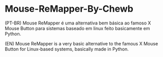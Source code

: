# Mouse-ReMapper-By-Chewb


(PT-BR) Mouse ReMapper é uma alternativa bem básica ao famoso X Mouse Button para  sistemas baseado em linux feito basicamente em Python.  


(EN) Mouse ReMapper is a very basic alternative to the famous X Mouse Button for Linux-based systems, basically made in Python.



